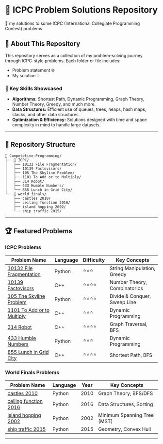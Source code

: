 
# 🧠 ICPC Problem Solutions Repository

🌟 my solutions to some ICPC (International Collegiate Programming Contest) problems.

## 💼 About This Repository
This repository serves as a collection of my problem-solving journey through ICPC-style problems. Each folder or file includes:
- Problem statement 🌐
- My solution  💡

### 🎯 Key Skills Showcased
- **Algorithms:** Shortest Path, Dynamic Programming, Graph Theory, Number Theory, Greedy, and much more.
- **Data Structures:** Efficient use of queues, trees, heaps, hash maps, stacks, and other data structures.
- **Optimization & Efficiency:** Solutions designed with time and space complexity in mind to handle large datasets.

---

## 📝 Repository Structure
```
📂 Competetive-Programming/
├── 📂 ICPC/
│   ├── 10132 File Fragmentation/
│   ├── 10139 Factovisors/
│   ├── 105 The Skyline Problem/
│   ├── 1101 To Add or to Multiply/
│   ├── 314 Robot/
│   ├── 433 Humble Numbers/
│   └── 855 Lunch in Grid City/
└── 📂 world finals/
    ├── castles 2010/
    ├── ceiling function 2016/
    ├── island hopping 2002/
    └── ship traffic 2015/
```

---


## 🏆 Featured Problems
### ICPC Problems
| Problem Name                     | Language     | Difficulty      | Key Concepts                        |
|----------------------------------|--------------|-----------------|-------------------------------------|
| [10132 File Fragmentation](ICPC/10132%20File%20Fragmentation/p10132.pdf)  | Python       | ⭐⭐⭐            | String Manipulation, Greedy         |
| [10139 Factovisors](ICPC/10139%20Factovisors/p10139.pdf)              | C++          | ⭐⭐⭐⭐           | Number Theory, Combinatorics        |
| [105 The Skyline Problem](ICPC/105%20The%20Skyline%20Problem/p105.pdf) | Python       | ⭐⭐⭐⭐           | Divide & Conquer, Sweep Line        |
| [1101 To Add or to Multiply](ICPC/1101%20To%20Add%20or%20to%20Multiply/p1101.pdf) | C++          | ⭐⭐⭐            | Dynamic Programming                  |
| [314 Robot](ICPC/314%20Robot/p314.pdf)                               | C++          | ⭐⭐⭐⭐           | Graph Traversal, BFS                |
| [433 Humble Numbers](ICPC/433%20Humble%20Numbers/p443.pdf)          | Python       | ⭐⭐⭐            | Dynamic Programming                  |
| [855 Lunch in Grid City](ICPC/855%20Lunch%20in%20Grid%20City/p855.pdf) | C++          | ⭐⭐⭐⭐           | Shortest Path, BFS                  |

### World Finals Problems
| Problem Name                     | Language     | Year | Key Concepts                        |
|----------------------------------|--------------|------|-------------------------------------|
| [castles 2010](world%20finals/castles%202010/p1093.pdf)               | Python       | 2010 | Graph Theory, BFS/DFS               |
| [ceiling function 2016](world%20finals/ceiling%20function%202016/)     | Python       | 2016 | Data Structures, Sorting             |
| [island hopping 2002](world%20finals/island%20hopping%202002/p1013.pdf)| Python       | 2002 | Minimum Spanning Tree (MST)         |
| [ship traffic 2015](world%20finals/ship%20traffic%202015/)             | Python       | 2015 | Geometry, Convex Hull                |

---
